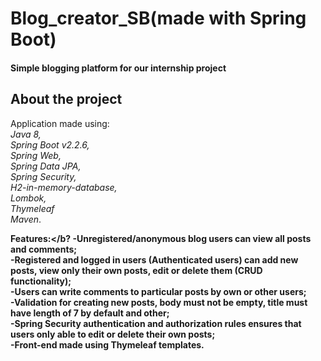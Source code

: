 # Blog_creator_SB(made with Spring Boot)
#### Simple blogging platform for our internship project


## About the project
Application made using:\
 <i>Java 8,\
  Spring Boot v2.2.6,\
   Spring Web,\
    Spring Data JPA,\
     Spring Security,\
      H2-in-memory-database,\
       Lombok,\
       Thymeleaf\
        Maven</i>.
 
<b>Features:</b?
-Unregistered/anonymous blog users can view all posts and comments;\
-Registered and logged in users (Authenticated users) can add new posts, view only their own posts, edit or delete them (CRUD functionality);\
-Users can write comments to particular posts by own or other users;\
-Validation for creating new posts, body must not be empty, title must have length of 7 by default and other;\
-Spring Security authentication and authorization rules ensures that users only able to edit or delete their own posts;\
-Front-end made using Thymeleaf templates.

